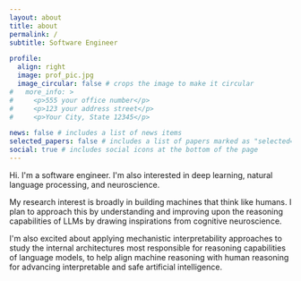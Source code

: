 ```yaml
---
layout: about
title: about
permalink: /
subtitle: Software Engineer

profile:
  align: right
  image: prof_pic.jpg
  image_circular: false # crops the image to make it circular
#   more_info: >
#     <p>555 your office number</p>
#     <p>123 your address street</p>
#     <p>Your City, State 12345</p>

news: false # includes a list of news items
selected_papers: false # includes a list of papers marked as "selected={true}"
social: true # includes social icons at the bottom of the page
---
```


Hi. I'm a software engineer. I'm also interested in deep learning, natural language processing, and neuroscience.

My research interest is broadly in building machines that think like humans. I plan to approach this by understanding and improving upon the reasoning capabilities of LLMs by drawing inspirations from cognitive neuroscience.

I'm also excited about applying mechanistic interpretability approaches to study the internal architectures most responsible for reasoning capabilities of language models, to help align machine reasoning with human reasoning for advancing interpretable and safe artificial intelligence.


<!-- Edit `_bibliography/papers.bib` and Jekyll will render your [publications page](/al-folio/publications/) automatically.

Link to your social media connections, too. This theme is set up to use [Font Awesome icons](https://fontawesome.com/) and [Academicons](https://jpswalsh.github.io/academicons/), like the ones below. Add your Facebook, Twitter, LinkedIn, Google Scholar, or just disable all of them. -->
